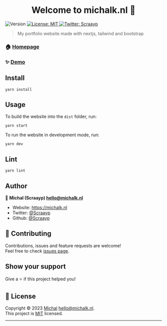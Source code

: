 <h1 align="center">Welcome to michalk.nl 👋</h1>
<p>
  <img alt="Version" src="https://img.shields.io/badge/version-0.1.0-blue.svg?cacheSeconds=2592000" />
  <a href="https://raw.githubusercontent.com/Scraayp/michalk.nl/stable/LICENSE" target="_blank">
    <img alt="License: MIT" src="https://img.shields.io/badge/License-MIT-yellow.svg" />
  </a>
  <a href="https://twitter.com/Scraayp" target="_blank">
    <img alt="Twitter: Scraayp" src="https://img.shields.io/twitter/follow/Scraayp.svg?style=social" />
  </a>
</p>

> My portfolio website made with nextjs, tailwind and bootstrap

### 🏠 [Homepage](https://dev.michalk.nl/)

### ✨ [Demo](https://dev.michalk.nl/)

## Install

```properties
yarn install
```

## Usage

To build the website into the `dist` folder, run:

```properties
yarn start
```

To run the website in development mode, run:

```properties
yarn dev
```

## Lint

```properties
yarn lint
```

## Author

👤 **Michal (Scraayp) <hello@michalk.nl>**

- Website: https://michalk.nl
- Twitter: [@Scraayp](https://twitter.com/Scraayp)
- Github: [@Scraayp](https://github.com/Scraayp)

## 🤝 Contributing

Contributions, issues and feature requests are welcome!<br />Feel free to check [issues page](https://github.com/Scraayp/michalk.nl/issues).

## Show your support

Give a ⭐️ if this project helped you!

## 📝 License

Copyright © 2023 [Michal](https://github.com/Scraayp) [<hello@michalk.nl>](mailto:hello@michalk.nl).<br />
This project is [MIT](https://raw.githubusercontent.com/Scraayp/michalk.nl/stable/LICENSE) licensed.

---
